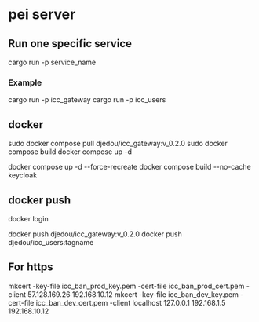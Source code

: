 # pei server

## Run one specific service  
cargo run -p service_name
### Example  
cargo run -p icc_gateway
cargo run -p icc_users

## docker
sudo docker compose pull djedou/icc_gateway:v_0.2.0
sudo docker compose build
docker compose up -d

docker compose up -d --force-recreate
docker compose build --no-cache keycloak

## docker push
docker login

docker push djedou/icc_gateway:v_0.2.0
docker push djedou/icc_users:tagname

## For https
mkcert -key-file icc_ban_prod_key.pem -cert-file icc_ban_prod_cert.pem -client 57.128.169.26 192.168.10.12
mkcert -key-file icc_ban_dev_key.pem -cert-file icc_ban_dev_cert.pem -client localhost 127.0.0.1 192.168.1.5 192.168.10.12